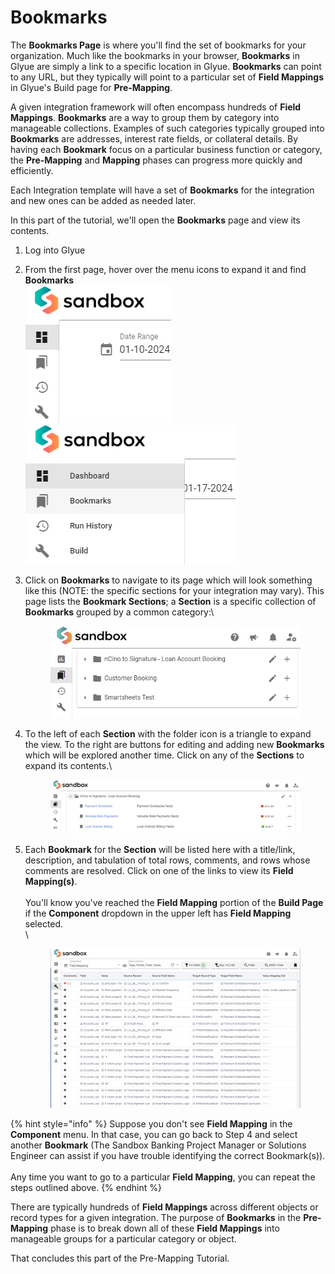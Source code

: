 # Bookmarks

The **Bookmarks Page** is where you'll find the set of bookmarks for your organization. Much like the bookmarks in your browser, **Bookmarks** in Glyue are simply a link to a specific location in Glyue. **Bookmarks** can point to any URL, but they typically will point to a particular set of **Field Mappings** in Glyue's Build page for **Pre-Mapping**.

A given integration framework will often encompass hundreds of **Field Mappings**. **Bookmarks** are a way to group them by category into manageable collections. Examples of such categories typically grouped into **Bookmarks** are addresses, interest rate fields, or collateral details. By having each **Bookmark** focus on a particular business function or category, the **Pre-Mapping** and **Mapping** phases can progress more quickly and efficiently.

Each Integration template will have a set of **Bookmarks** for the integration and new ones can be added as needed later.

&#x20;In this part of the tutorial, we'll open the **Bookmarks** page and view its contents.

1. Log into Glyue
2. From the first page, hover over the menu icons to expand it and find **Bookmarks**\
   ![](<../../.gitbook/assets/image (100).png>)![](<../../.gitbook/assets/image (102).png>)
3.  Click on **Bookmarks** to navigate to its page which will look something like this (NOTE: the specific sections for your integration may vary). This page lists the **Bookmark Sections**; a **Section** is a specific collection of **Bookmarks** grouped by a common category:\


    <figure><img src="../../.gitbook/assets/image (2) (1).png" alt=""><figcaption></figcaption></figure>
4.  To the left of each **Section** with the folder icon is a triangle to expand the view. To the right are buttons for editing and adding new **Bookmarks** which will be explored another time. Click on any of the **Sections** to expand its contents.\


    <figure><img src="../../.gitbook/assets/image (6).png" alt=""><figcaption></figcaption></figure>
5.  Each **Bookmark** for the **Section** will be listed here with a title/link, description, and tabulation of total rows, comments, and rows whose comments are resolved. Click on one of the links to view its **Field Mapping(s)**.\
    \
    You'll know you've reached the **Field Mapping** portion of the **Build Page** if the **Component** dropdown in the upper left has **Field Mapping** selected.\
    \


    <figure><img src="../../.gitbook/assets/image (10).png" alt=""><figcaption></figcaption></figure>

{% hint style="info" %}
Suppose you don't see **Field Mapping** in the **Component** menu. In that case, you can go back to Step 4 and select another **Bookmark** (The Sandbox Banking Project Manager or Solutions Engineer can assist if you have trouble identifying the correct Bookmark(s)).\
\
Any time you want to go to a particular **Field Mapping**, you can repeat the steps outlined above.
{% endhint %}

There are typically hundreds of **Field Mappings** across different objects or record types for a given integration. The purpose of **Bookmarks** in the **Pre-Mapping** phase is to break down all of these **Field Mappings** into manageable groups for a particular category or object.

That concludes this part of the Pre-Mapping Tutorial.
